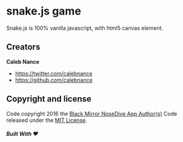 snake.js game
=========
Snake.js is 100% vanilla javascript, with html5 canvas element.

Creators
--------------------
**Caleb Nance**
- <https://twitter.com/calebnance>
- <https://github.com/calebnance>

Copyright and license
--------------------
Code copyright 2016 the [Black Mirror NoseDive App Author(s)](https://github.com/calebnance/snake-js/graphs/contributors) Code released under the [MIT License](https://github.com/calebnance/snake-js/blob/master/LICENSE).

##### Built With :heart:
